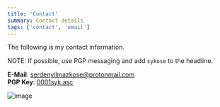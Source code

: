 ```yaml
---
title: 'Contact'
summary: Contact details
tags: ['contact', 'email']
---
```


The following is my contact information.

NOTE: If possible, use PGP messaging and add ```sykose``` to the headline.

**E-Mail**: serdenyilmazkose@protonmail.com\
**PGP Key**: [0001syk.asc](/0001syk.asc)

![image](/pigeon.jpg)
